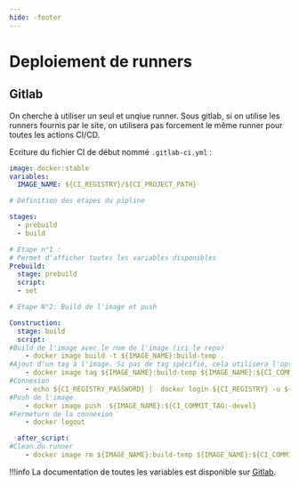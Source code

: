 ```yaml
---
hide: -footer
---
```


# Deploiement de runners

## Gitlab

On cherche à utiliser un seul et unqiue runner. Sous gitlab, si on utilise les runners fournis par le site, on utilisera pas forcement le même runner pour toutes les actions CI/CD.

Ecriture du fichier CI de début nommé `.gitlab-ci.yml` :

```yml
image: docker:stable
variables:
  IMAGE_NAME: ${CI_REGISTRY}/${CI_PROJECT_PATH}

# Définition des étapes du pipline

stages:  
  - prebuild      
  - build

# Etape n°1 :
# Permet d'afficher toutes les variables disponibles
Prebuild:
  stage: prebuild 
  script:
  - set 

# Etape N°2: Build de l'image et push

Construction:      
  stage: build
  script:
#Build de l'image avec le nom de l'image (ici le repo)
    - docker image build -t ${IMAGE_NAME}:build-temp .
#Ajout d'un tag à l'image. Si pas de tag spécifié, cela utilisera l'option -devel
    - docker image tag ${IMAGE_NAME}:build-temp ${IMAGE_NAME}:${CI_COMMIT_TAG:-devel}
#Connexion 
    - echo ${CI_REGISTRY_PASSWORD} |  docker login ${CI_REGISTRY} -u ${CI_REGISTRY_USER} --password-stdin
#Push de l'image
    - docker image push  ${IMAGE_NAME}:${CI_COMMIT_TAG:-devel}
#Fermeture de la connexion 
    - docker logout

  after_script:
#Clean du runner
    - docker image rm ${IMAGE_NAME}:build-temp ${IMAGE_NAME}:${CI_COMMIT_TAG:-devel}

```

!!!info
    La documentation de toutes les variables est disponible sur [Gitlab](https://docs.gitlab.com/ee/ci/variables/predefined_variables.html).

